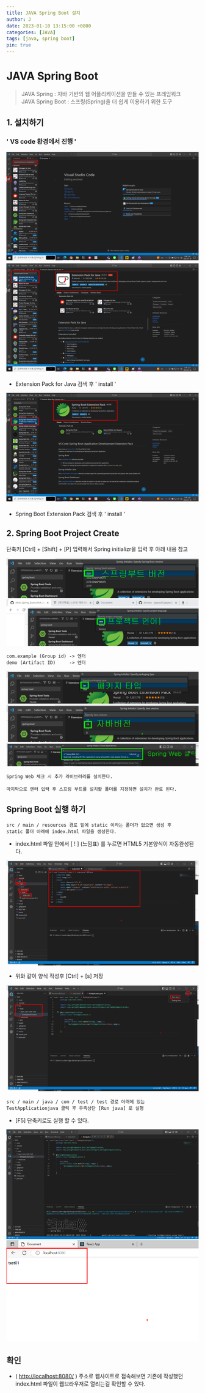 ```yaml
---
title: JAVA Spring Boot 설치
author: J
date: 2023-01-10 13:15:00 +0800
categories: [JAVA]
tags: [java, spring boot]
pin: true
---
```


# JAVA Spring Boot 


> JAVA Spring : 자바 기반의 웹 어플리케이션을 만들 수 있는 프레임워크   
> JAVA Spring Boot : 스프링(Spring)을 더 쉽게 이용하기 위한 도구

## 1. 설치하기

### ' VS code 환경에서 진행 '

![img](/assets/img/favicons/js01.png)
![img](/assets/img/favicons/js02.png)
- Extension Pack for Java 검색 후 ' install '

![img](/assets/img/favicons/js03.png)
- Spring Boot Extension Pack 검색 후 ' install '

## 2. Spring Boot Project Create

단축키 [Ctrl] + [Shift] + [P] 입력해서 Spring initializr을 입력 후 아래 내용 참고

![img](/assets/img/favicons/js04.png)
![img](/assets/img/favicons/js05.png)

```
com.example (Group id) -> 엔터
demo (Artifact ID)     -> 엔터
```

![img](/assets/img/favicons/js06.png)
![img](/assets/img/favicons/js07.png)
![img](/assets/img/favicons/js08.png)
```
Spring Web 체크 시 추가 라이브러리를 설치한다.

마지막으로 엔터 입력 후 스프링 부트를 설치할 폴더를 지정하면 설치가 완료 된다.
```

## Spring Boot 실행 하기

```
src / main / resources 경로 밑에 static 이라는 폴더가 없으면 생성 후 
static 폴더 아래에 index.html 파일을 생성한다.
```
- index.html 파일 안에서 [ ! ] (느낌표) 를 누르면 HTML5 기본양식이 자동완성된다. 

![img](/assets/img/favicons/js09.png)
- 위와 같이 양식 작성후 [Ctrl] + [s] 저장

![img](/assets/img/favicons/js10.png)
```
src / main / java / com / test / test 경로 아래에 있는 TestApplicationjava 클릭 후 우측상단 [Run java] 로 실행
```
- [F5] 단축키로도 실행 할 수 있다.

![img](/assets/img/favicons/js11.png)
![img](/assets/img/favicons/js12.png)

## 확인

- ( <http://localhost:8080/> ) 주소로 웹사이트로 접속해보면 기존에 작성했던 index.html 파일이 웹브라우저로 열리는걸 확인할 수 있다.